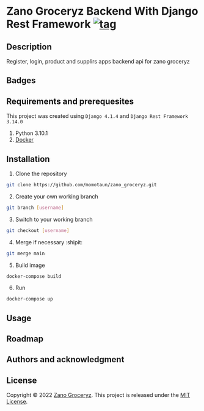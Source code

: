 # Zano Groceryz Backend With Django Rest Framework [![tag](https://img.shields.io/github/tag/Mottie/GitHub-userscripts.svg)](https://github.com/momotaun/zano_groceryz/tags)

## Description
Register, login, product and supplirs apps backend api for zano groceryz
## Badges

## Requirements and prerequesites
This project was created using `Django 4.1.4` and `Django Rest Framework 3.14.0`

  1. Python 3.10.1
  2. [Docker](https://www.docker.com/)

## Installation
  1. Clone the repository
  
```sh
git clone https://github.com/momotaun/zano_groceryz.git
```

  2. Create your own working branch
  
```sh
git branch [username]
```

  3. Switch to your working branch
  
```sh
git checkout [username]
```

  4. Merge if necessary :shipit:

```sh
git merge main
```

  5. Build image
  
```sh
docker-compose build
```

  6. Run 
  
```sh
docker-compose up
```

## Usage

## Roadmap

## Authors and acknowledgment

## License
Copyright © 2022 [Zano Groceryz](https://www.zanodesign.co.za/).
This project is released under the [MIT License](LICENSE).

## 
